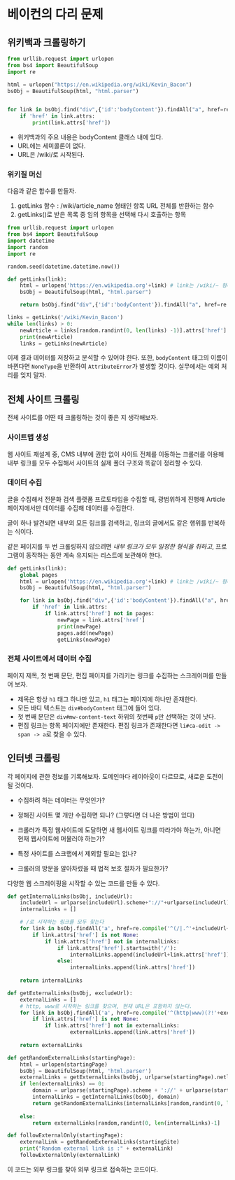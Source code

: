 # 베이컨의 다리 문제


## 위키백과 크롤링하기

```py
from urllib.request import urlopen
from bs4 import BeautifulSoup
import re

html = urlopen("https://en.wikipedia.org/wiki/Kevin_Bacon")
bsObj = BeautifulSoup(html, "html.parser")


for link in bsObj.find("div",{'id':'bodyContent'}).findAll("a", href=re.compile('^(/wiki/)((?!:).)*$')):
    if 'href' in link.attrs:
        print(link.attrs['href'])
```

* 위키백과의 주요 내용은 bodyContent 클래스 내에 있다.
* URL에는 세미콜론이 없다.
* URL은 /wiki/로 시작된다.

### 위키질 머신

다음과 같은 함수를 만들자.

1. getLinks 함수 : /wiki/article_name 형태인 항목 URL 전체를 반환하는 함수
2. getLinks()로 받은 목록 중 임의 항목을 선택해 다시 호출하는 항목

```py
from urllib.request import urlopen
from bs4 import BeautifulSoup
import datetime
import random
import re

random.seed(datetime.datetime.now())

def getLinks(link):
    html = urlopen('https://en.wikipedia.org'+link) # link는 /wiki/~ 형태로 반환된다.
    bsObj = BeautifulSoup(html, "html.parser")

    return bsObj.find("div",{'id':'bodyContent'}).findAll("a", href=re.compile('^(/wiki/)((?!:).)*$'))

links = getLinks('/wiki/Kevin_Bacon')
while len(links) > 0:
    newArticle = links[random.randint(0, len(links) -1)].attrs['href']
    print(newArticle)
    links = getLinks(newArticle)
```

이제 결과 데이터를 저장하고 분석할 수 있어야 한다.
또한, `bodyContent` 태그의 이름이 바뀐다면 `NoneType`을 반환하여 `AttributeError`가 발생할 것이다.
실무에서는 예외 처리를 잊지 말자.

## 전체 사이트 크롤링

전체 사이트를 어떤 때 크롤링하는 것이 좋은 지 생각해보자.

### 사이트맵 생성

웹 사이트 재설계 중, CMS 내부에 권한 없이 사이트 전체를 이동하는 크롤러를 이용해 내부 링크를 모두 수집해서 사이트의 실제 폴더 구조와 똑같이 정리할 수 있다.

### 데이터 수집

글을 수집해서 전문화 검색 플랫폼 프로토타입을 수집할 때, 광범위하게 진행해 Article 페이지에서만 데이터를 수집해 데이터를 수집한다.

글이 하나 발견되면 내부의 모든 링크를 검색하고, 링크의 글에서도 같은 행위를 반복하는 식이다.

같은 페이지를 두 번 크롤링하지 않으려면 _내부 링크가 모두 일정한 형식을 취하고_, 프로그램이 동작하는 동안 계속 유지되는 리스트에 보관해야 한다.

```py
def getLinks(link):
    global pages
    html = urlopen('https://en.wikipedia.org'+link) # link는 /wiki/~ 형태로 반환된다.
    bsObj = BeautifulSoup(html, "html.parser")

    for link in bsObj.find("div",{'id':'bodyContent'}).findAll("a", href=re.compile('^(/wiki/)((?!:).)*$')):
        if 'href' in link.attrs:
            if link.attrs['href'] not in pages:
                newPage = link.attrs['href']
                print(newPage)
                pages.add(newPage)
                getLinks(newPage)
```

### 전체 사이트에서 데이터 수집

페이지 제목, 첫 번째 문단, 편집 페이지를 가리키는 링크를 수집하는 스크레이퍼를 만들어 보자.

* 제목은 항상 `h1` 태그 하나만 있고, `h1` 태그는 페이지에 하나만 존재한다.
* 모든 바디 텍스트는 `div#bodyContent` 태그에 들어 있다.
* 첫 번째 문단은 `div#mw-content-text` 하위의 첫번째 `p`만 선택하는 것이 낫다.
* 편집 링크는 항목 페이지에만 존재한다. 편집 링크가 존재한다면 `li#ca-edit -> span -> a`로 찾을 수 있다.

## 인터넷 크롤링

각 페이지에 관한 정보를 기록해보자. 도메인마다 레이아웃이 다르므로, 새로운 도전이 될 것이다.

* 수집하려 하는 데이터는 무엇인가?

* 정해진 사이트 몇 개만 수집하면 되나? (그렇다면 더 나은 방법이 있다)

* 크롤러가 특정 웹사이트에 도달하면 새 웹사이트 링크를 따라가야 하는가, 아니면 현재 웹사이트에 머물러야 하는가?

* 특정 사이트를 스크랩에서 제외할 필요는 없나?

* 크롤러의 방문을 알아차렸을 때 법적 보호 절차가 필요한가?

다양한 웹 스크레이핑을 시작할 수 있는 코드를 만들 수 있다.

```python
def getInternalLinks(bsObj, includeUrl):
    includeUrl = urlparse(includeUrl).scheme+"://"+urlparse(includeUrl).netloc
    internalLinks = []

    # /로 시작하는 링크를 모두 찾는다
    for link in bsObj.findAll('a', href=re.compile('^(/|.^'+includeUrl+')')
        if link.attrs['href'] is not None:
            if link.attrs['href'] not in internalLinks:
                if link.attrs['href'].startswith('/'):
                    internalLinks.append(includeUrl+link.attrs['href'])
                else:
                    internalLinks.append(link.attrs['href'])
    
    return internalLinks

def getExternalLinks(bsObj, excludeUrl):
    externalLinks = []
    # http, www로 시작하는 링크를 찾으며, 현재 URL은 포함하지 않는다.
    for link in bsObj.findAll('a', href=re.compile('^(http|www)(?!'+excludeUrl+').)*$'):
        if link.attrs['href'] is not None:
            if link.attrs['href'] not in externalLinks:
                    externalLinks.append(link.attrs['href'])
    
    return externalLinks

def getRandomExternalLinks(startingPage):
    html = urlopen(startingPage)
    bsObj = BeautifulSoup(html, 'html.parser')
    externalLinks = getExternalLinks(bsObj, urlparse(startingPage).netloc)
    if len(externalLinks) == 0:
        domain = urlparse(startingPage).scheme + '://' + urlparse(startingPage).netloc
        internalLinks = getInternalLinks(bsObj, domain)
        return getRandomExternalLinks(internalLinks[random,randint(0, len(internalLinks)-1)])
    
    else:
        return externalLinks[random,randint(0, len(internalLinks)-1]

def followExternalOnly(startingPage):
    externalLink = getRandomExternalLinks(startingSite)
    print("Random external link is :" + externalLink)
    followExternalOnly(externalLink)
```

이 코드는 외부 링크를 찾아 외부 링크로 접속하는 코드이다.

```python

```